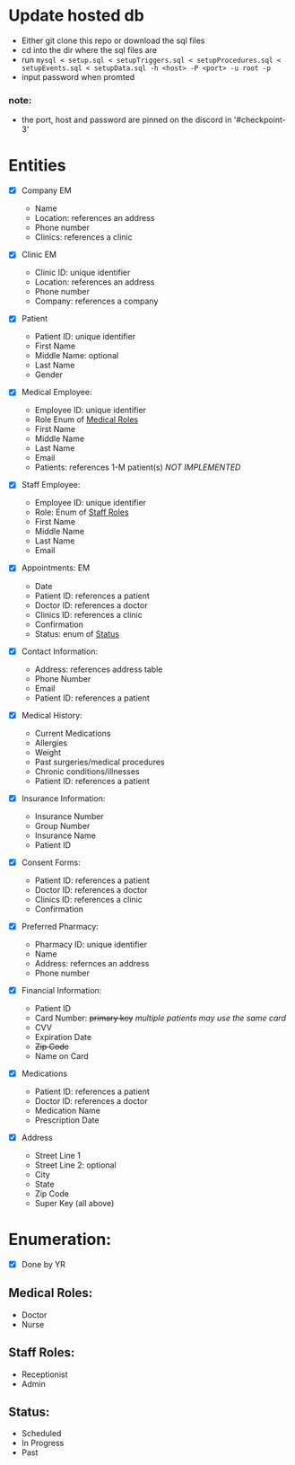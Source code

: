 # Update hosted db
- Either git clone this repo or download the sql files
- cd into the dir where the sql files are 
- run `mysql < setup.sql < setupTriggers.sql < setupProcedures.sql < setupEvents.sql < setupData.sql -h <host> -P <port> -u root -p` 
- input password when promted   

### note: 
- the port, host and password are pinned on the discord in '#checkpoint-3'

# Entities

- [x] Company EM
    - Name
    - Location: references an address
    - Phone number
    - Clinics: references a clinic

- [x] Clinic EM
    - Clinic ID: unique identifier
    - Location: references an address 
    - Phone number
    - Company: references a company

- [X] Patient
    - Patient ID: unique identifier
    - First Name
    - Middle Name: optional
    - Last Name
    - Gender

- [X] Medical Employee:
    - Employee ID: unique identifier
    - Role Enum of [Medical Roles](#medical-roles)
    - First Name
    - Middle Name
    - Last Name
    - Email 
    - Patients: references 1-M patient(s) *NOT IMPLEMENTED*

- [X] Staff Employee:
    - Employee ID: unique identifier
    - Role: Enum of [Staff Roles](#staff-roles)
    - First Name
    - Middle Name
    - Last Name
    - Email

- [x] Appointments: EM
    - Date
    - Patient ID: references a patient
    - Doctor ID: references a doctor
    - Clinics ID: references a clinic
    - Confirmation
    - Status: enum of [Status](#status)

- [X] Contact Information:
    - Address: references address table
    - Phone Number
    - Email
    - Patient ID: references a patient
    
- [x] Medical History:
    - Current Medications
    - Allergies
    - Weight
    - Past surgeries/medical procedures
    - Chronic conditions/illnesses
    - Patient ID: references a patient

- [X] Insurance Information:
    - Insurance Number
    - Group Number
    - Insurance Name
    - Patient ID
    
- [x] Consent Forms:
    - Patient ID: references a patient
    - Doctor ID: references a doctor
    - Clinics ID: references a clinic
    - Confirmation 

- [x] Preferred Pharmacy:
    - Pharmacy ID: unique identifier
    - Name
    - Address: refernces an address
    - Phone number

- [X] Financial Information:
    - Patient ID
    - Card Number: <del>primary key</del> *multiple patients may use the same card*
    - CVV
    - Expiration Date
    - <del>Zip Code</del>
    - Name on Card

- [x] Medications 
    - Patient ID: references a patient
    - Doctor ID: references a doctor
    - Medication Name
    - Prescription Date

- [x] Address
    - Street Line 1
    - Street Line 2: optional
    - City
    - State
    - Zip Code
    - Super Key (all above)

# Enumeration:
 
- [x] Done by YR

## Medical Roles:
- Doctor
- Nurse

## Staff Roles:
- Receptionist
- Admin

## Status:
- Scheduled
- In Progress
- Past
